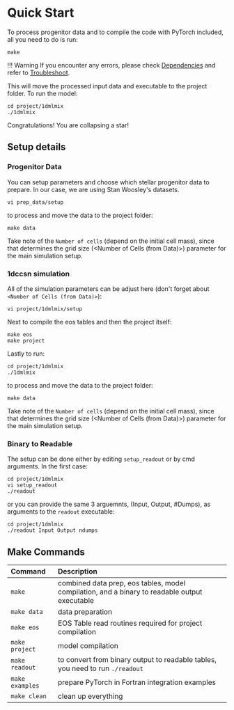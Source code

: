 # Quick Start
To process progenitor data and to compile the code with PyTorch included, all you need to do is run:
```shell
make
```
!!! Warning
    If you encounter any errors, please check [Dependencies](installation.md#dependencies) and refer to [Troubleshoot](installation.md#troubleshoot).

This will move the processed input data and executable to the project folder. To run the model:
```shell
cd project/1dmlmix
./1dmlmix
```
Congratulations! You are collapsing a star!

## Setup details

### Progenitor Data

You can setup parameters and choose which stellar progenitor data to prepare. In our case, we are using Stan Woosley's datasets.
```shell
vi prep_data/setup
```
to process and move the data to the project folder:
```shell
make data
```
Take note of the `Number of cells` (depend on the initial cell mass), since that determines the grid size (<Number of Cells (from Data)>) parameter for the main simulation setup.

### 1dccsn simulation
All of the simulation parameters can be adjust here (don't forget about `<Number of Cells (from Data)>`):
```shell
vi project/1dmlmix/setup
```
Next to compile the eos tables and then the project itself:
```shell
make eos
make project
```
Lastly to run:
```shell
cd project/1dmlmix
./1dmlmix
```
to process and move the data to the project folder:
```shell
make data
```
Take note of the `Number of cells` (depend on the initial cell mass), since that determines the grid size (<Number of Cells (from Data)>) parameter for the main simulation setup.

### Binary to Readable
The setup can be done either by editing `setup_readout` or by cmd arguments. In the first case:
```shell
cd project/1dmlmix
vi setup_readout
./readout
```
or you can provide the same 3 arguemnts, (Input, Output, #Dumps), as arguments to the `readout` executable:
```shell
cd project/1dmlmix
./readout Input Output ndumps
```

## Make Commands

| Command         | Description                                                                                   |
| :-------------- | :-------------------------------------------------------------------------------------------- |
| `make`          | combined data prep, eos tables, model compilation, and a binary to readable output executable |
| `make data`     | data preparation                                                                              |
| `make eos`      | EOS Table read routines required for project compilation                                      |
| `make project`  | model compilation                                                                             |
| `make readout`  | to convert from binary output to readable tables, you need to run `./readout`                 |
| `make examples` | prepare PyTorch in Fortran integration examples                                               |
| `make clean`    | clean up everything                                                                           |